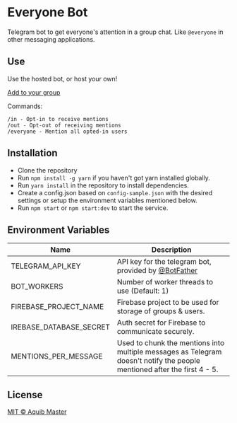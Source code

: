 # Everyone Bot
Telegram bot to get everyone's attention in a group chat. Like `@everyone` in other messaging applications.

## Use
Use the hosted bot, or host your own!

[Add to your group](https://telegram.me/everyonethebot)

Commands:
```
/in - Opt-in to receive mentions
/out - Opt-out of receiving mentions
/everyone - Mention all opted-in users
```

## Installation
* Clone the repository
* Run `npm install -g yarn` if you haven't got yarn installed globally.
* Run `yarn install` in the repository to install dependencies.
* Create a config.json based on `config-sample.json` with the desired settings or setup the environment variables mentioned below.
* Run `npm start` or `npm start:dev` to start the service.

## Environment Variables
| Name                    | Description                                                                                                              |
|-------------------------|--------------------------------------------------------------------------------------------------------------------------|
| TELEGRAM_API_KEY        | API key for the telegram bot, provided by [@BotFather](https://telegram.me/BotFather)                                    |
| BOT_WORKERS             | Number of worker threads to use (Default: 1)                                                                             |
| FIREBASE_PROJECT_NAME   | Firebase project to be used for storage of groups & users.                                                               |
| IREBASE_DATABASE_SECRET | Auth secret for Firebase to communicate securely.                                                                        |
| MENTIONS_PER_MESSAGE    | Used to chunk the mentions into multiple messages as Telegram doesn't notify the people mentioned after the first 4 - 5. |

## License
[MIT  &copy; Aquib Master](./LICENSE.md)
